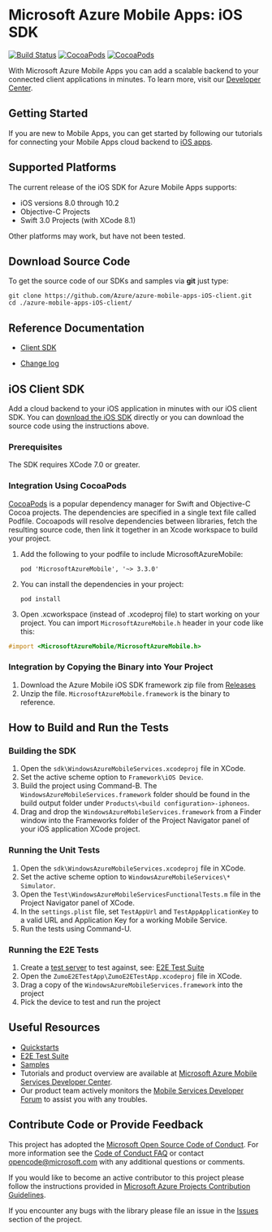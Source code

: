 # Microsoft Azure Mobile Apps: iOS SDK

[![Build Status](https://travis-ci.org/Azure/azure-mobile-apps-ios-client.svg?branch=master)](https://travis-ci.org/Azure/azure-mobile-apps-ios-client)
[![CocoaPods](https://img.shields.io/cocoapods/v/MicrosoftAzureMobile.svg?maxAge=2592000)](https://cocoapods.org/pods/MicrosoftAzureMobile)
[![CocoaPods](https://img.shields.io/cocoapods/dt/MicrosoftAzureMobile.svg)](https://cocoapods.org/pods/MicrosoftAzureMobile)

With Microsoft Azure Mobile Apps you can add a scalable backend to your connected client applications in minutes. To learn more, visit our [Developer Center](http://azure.microsoft.com/en-us/develop/mobile).

## Getting Started

If you are new to Mobile Apps, you can get started by following our tutorials for connecting your Mobile
Apps cloud backend to [iOS apps](https://azure.microsoft.com/en-us/documentation/articles/app-service-mobile-ios-get-started/).

## Supported Platforms

The current release of the iOS SDK for Azure Mobile Apps supports:

* iOS versions 8.0 through 10.2
* Objective-C Projects
* Swift 3.0 Projects (with XCode 8.1)

Other platforms may work, but have not been tested.

## Download Source Code

To get the source code of our SDKs and samples via **git** just type:

    git clone https://github.com/Azure/azure-mobile-apps-iOS-client.git
    cd ./azure-mobile-apps-iOS-client/

## Reference Documentation

* [Client SDK](http://cocoadocs.org/docsets/MicrosoftAzureMobile/)

* [Change log](CHANGELOG.md)

## iOS Client SDK

Add a cloud backend to your iOS application in minutes with our iOS client SDK. You can [download the iOS SDK](https://go.microsoft.com/fwLink/?LinkID=529823&clcid=0x409) directly or you can download the source code using the instructions above.

### Prerequisites

The SDK requires XCode 7.0 or greater.

### Integration Using CocoaPods

[CocoaPods](https://cocoapods.org/) is a popular dependency manager for Swift and Objective-C Cocoa projects. The dependencies are specified in a single text file called Podfile. Cocoapods will resolve dependencies between libraries, fetch the resulting source code, then link it together in an Xcode workspace to build your project.

1. Add the following to your podfile to include MicrosoftAzureMobile:

    `pod 'MicrosoftAzureMobile', '~> 3.3.0'`

2. You can install the dependencies in your project: 

    `pod install`

3. Open .xcworkspace (instead of .xcodeproj file) to start working on your project. You can import `MicrosoftAzureMobile.h` header in your code like this:

```Objective-C 
#import <MicrosoftAzureMobile/MicrosoftAzureMobile.h>
```

### Integration by Copying the Binary into Your Project

1. Download the Azure Mobile iOS SDK framework zip file from [Releases](https://github.com/Azure/azure-mobile-apps-ios-client/releases)
2. Unzip the file. `MicrosoftAzureMobile.framework` is the binary to reference.

## How to Build and Run the Tests

### Building the SDK

1. Open the ```sdk\WindowsAzureMobileServices.xcodeproj``` file in XCode.
2. Set the active scheme option to ```Framework\iOS Device```.
3. Build the project using Command-B. The ```WindowsAzureMobileServices.framework``` folder should be found in the build output folder under ```Products\<build configuration>-iphoneos```.
4. Drag and drop the ```WindowsAzureMobileServices.framework``` from a Finder window into the Frameworks folder of the Project Navigator panel of your iOS application XCode project.

### Running the Unit Tests

1. Open the ```sdk\WindowsAzureMobileServices.xcodeproj``` file in XCode.
2. Set the active scheme option to ```WindowsAzureMobileServices\* Simulator```.
3. Open the ```Test\WindowsAzureMobileServicesFunctionalTests.m``` file in the Project Navigator panel of XCode.
4. In the ```settings.plist``` file, set ```TestAppUrl``` and ```TestAppApplicationKey``` to a valid URL and Application Key for a working Mobile Service.
5. Run the tests using Command-U.

### Running the E2E Tests

1. Create a [test server](https://github.com/Azure/azure-mobile-apps-net-server/tree/master/e2etest) to test against, see: [E2E Test Suite](e2etest)
2. Open the ```ZumoE2ETestApp\ZumoE2ETestApp.xcodeproj``` file in XCode.
3. Drag a copy of the ```WindowsAzureMobileServices.framework``` into the project
4. Pick the device to test and run the project

## Useful Resources

* [Quickstarts](https://github.com/Azure/azure-mobile-apps-quickstarts)
* [E2E Test Suite](e2etest)
* [Samples](https://github.com/Azure/mobile-services-samples)
* Tutorials and product overview are available at [Microsoft Azure Mobile Services Developer Center](http://azure.microsoft.com/en-us/develop/mobile).
* Our product team actively monitors the [Mobile Services Developer Forum](http://social.msdn.microsoft.com/Forums/en-US/azuremobile/) to assist you with any troubles.

## Contribute Code or Provide Feedback
This project has adopted the [Microsoft Open Source Code of Conduct](https://opensource.microsoft.com/codeofconduct/). For more information see the [Code of Conduct FAQ](https://opensource.microsoft.com/codeofconduct/faq/) or contact [opencode@microsoft.com](mailto:opencode@microsoft.com) with any additional questions or comments.

If you would like to become an active contributor to this project please follow the instructions provided in [Microsoft Azure Projects Contribution Guidelines](http://azure.github.com/guidelines.html).

If you encounter any bugs with the library please file an issue in the [Issues](https://github.com/Azure/azure-mobile-apps-ios-client/issues) section of the project.
